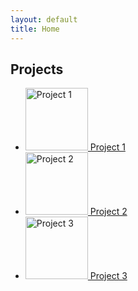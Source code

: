 ```yaml
---
layout: default
title: Home
---
```


<h2>Projects</h2>
<ul>
  <li>
    <a href="[https://github.com/your-github-profile/project1-repo](https://github.com/AngadKannaujiya/Logistics-Regression/blob/main/Pima%20Indian%20Diabetes.ipynb)">
      <img src="/images/thumbnail.jpg" alt="Project 1" style="width: 100px; height: 100px;">
      Project 1
    </a>
  </li>
  <li>
    <a href="https://github.com/your-github-profile/project2-repo">
      <img src="/images/project2-thumbnail.jpg" alt="Project 2" style="width: 100px; height: 100px;">
      Project 2
    </a>
  </li>
  <li>
    <a href="https://github.com/your-github-profile/project3-repo">
      <img src="/images/project3-thumbnail.jpg" alt="Project 3" style="width: 100px; height: 100px;">
      Project 3
    </a>
  </li>
  <!-- Add more projects as needed -->
</ul>

